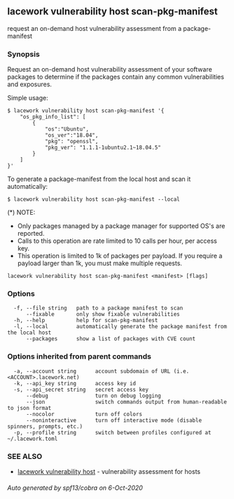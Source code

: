 ## lacework vulnerability host scan-pkg-manifest

request an on-demand host vulnerability assessment from a package-manifest

### Synopsis

Request an on-demand host vulnerability assessment of your software packages to
determine if the packages contain any common vulnerabilities and exposures.

Simple usage:

    $ lacework vulnerability host scan-pkg-manifest '{
        "os_pkg_info_list": [
            {
                "os":"Ubuntu",
                "os_ver":"18.04",
                "pkg": "openssl",
                "pkg_ver": "1.1.1-1ubuntu2.1~18.04.5"
            }
        ]
    }'

To generate a package-manifest from the local host and scan it automatically:

    $ lacework vulnerability host scan-pkg-manifest --local

(*) NOTE:
 - Only packages managed by a package manager for supported OS's are reported.
 - Calls to this operation are rate limited to 10 calls per hour, per access key.
 - This operation is limited to 1k of packages per payload. If you require a payload
   larger than 1k, you must make multiple requests.

```
lacework vulnerability host scan-pkg-manifest <manifest> [flags]
```

### Options

```
  -f, --file string   path to a package manifest to scan
      --fixable       only show fixable vulnerabilities
  -h, --help          help for scan-pkg-manifest
  -l, --local         automatically generate the package manifest from the local host
      --packages      show a list of packages with CVE count
```

### Options inherited from parent commands

```
  -a, --account string      account subdomain of URL (i.e. <ACCOUNT>.lacework.net)
  -k, --api_key string      access key id
  -s, --api_secret string   secret access key
      --debug               turn on debug logging
      --json                switch commands output from human-readable to json format
      --nocolor             turn off colors
      --noninteractive      turn off interactive mode (disable spinners, prompts, etc.)
  -p, --profile string      switch between profiles configured at ~/.lacework.toml
```

### SEE ALSO

* [lacework vulnerability host](lacework_vulnerability_host.md)	 - vulnerability assessment for hosts

###### Auto generated by spf13/cobra on 6-Oct-2020
